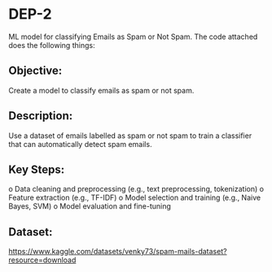 # DEP-2
ML model for classifying Emails as Spam or Not Spam.
The code attached does the following things:
## Objective:
Create a model to classify emails as spam or not spam.
## Description: 
Use a dataset of emails labelled as spam or not spam to train a classifier that can automatically detect spam emails.
## Key Steps:
o Data cleaning and preprocessing (e.g., text preprocessing,
tokenization)
o Feature extraction (e.g., TF-IDF)
o Model selection and training (e.g., Naive Bayes, SVM)
o Model evaluation and fine-tuning

## Dataset:
https://www.kaggle.com/datasets/venky73/spam-mails-dataset?resource=download

